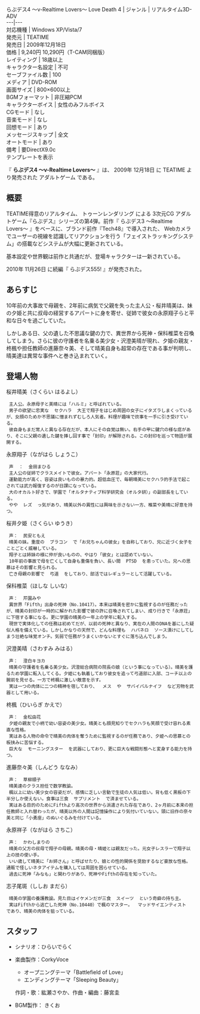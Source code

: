 らぶデス4 〜ν-Realtime Lovers〜  Love Death 4  |  ジャンル  |  リアルタイム3D-ADV   
---|---  
対応機種  |  Windows XP/Vista/7   
発売元  |  TEATIME   
発売日  |  2009年12月18日   
価格  |  9,240円  10,290円（T-CAM同梱版）   
レイティング  |  18歳以上   
キャラクター名設定  |  不可   
セーブファイル数  |  100   
メディア  |  DVD-ROM   
画面サイズ  |  800×600以上   
BGMフォーマット  |  非圧縮PCM   
キャラクターボイス  |  女性のみフルボイス   
CGモード  |  なし   
音楽モード  |  なし   
回想モード  |  あり   
メッセージスキップ  |  全文   
オートモード  |  あり   
備考  |  要DirectX9.0c   
テンプレートを表示  
  
『 **らぶデス4 〜ν-Realtime Lovers〜** 』は、  2009年  12月18日  に  TEATIME  より発売された
アダルトゲーム  である。

##  概要  

TEATIME得意のリアルタイム、  トゥーンレンダリング  による  3次元CG  アダルトゲーム『らぶデス』シリーズの第4弾。前作『  らぶデス3
〜Realtime Lovers〜  』をベースに、ブランド前作『Tech48』で導入された、  Webカメラ
でユーザーの視線を認識してリアクションを行う「フェイストラッキングシステム」の搭載などシステムが大幅に更新されている。

基本設定や世界観は前作と共通だが、登場キャラクターは一新されている。

2010年  11月26日  に続編『  らぶデス555!  』が発売された。

  

##  あらすじ  

10年前の大事故で母親を、2年前に病気で父親を失った主人公・桜井晴美は、妹の夕姫と共に叔母の経営するアパートに身を寄せ、従姉で彼女の永原翔子らと平和な日々を過ごしていた。

しかしある日、父の遺した不思議な鍵の力で、異世界から死神・保科椎菜を召喚してしまう。さらに彼の守護者を名乗る美少女・沢澄美晴が現れ、夕姫の親友・柊楓や担任教師の進藤奈々美、そして晴美自身も超常の存在である事が判明し、晴美達は異常な事件へと巻き込まれていく。

##  登場人物  

桜井晴美（さくらい はるよし）

     主人公。永原母子と美晴には「ハルミ」と呼ばれている。 
     男子の欲望に忠実な  セクハラ  大王で翔子をはじめ周囲の女子にイタズラしまくっているが、女顔のためか不思議に憎まれずむしろ人気者。料理が趣味で炊事を一手に引き受けている。 
     彼自身もまだ常人と異なる存在だが、本人にその自覚は無い。右手の甲に鍵穴の様な痣があり、そこに父親の遺した鍵を挿し回す事で「封印」が解除される。この封印を巡って物語が展開する。 
永原翔子（ながはら しょうこ）

     声  ：  金田まひる 
     主人公の従姉でクラスメイトで彼女。アパート「永原荘」の大家代行。 
     運動能力が高く、容姿は良いものの暴力的。超低血圧で、毎朝晴美にセクハラ的手法で起こされては武力報復するのが日課になっている。 
     大のオカルト好きで、学園で「オルタナティブ科学研究会（オルタ研）」の副部長をしている。 
     やや  レズ  っ気があり、晴美以外の異性には興味を示さない一方、椎菜や美晴に好意を持つ。 
桜井夕姫（さくらい ゆうき）

     声：  民安ともえ 
     晴美の妹。重度の  ブラコン  で「お兄ちゃんの彼女」を自称しており、兄に近づく女子をことごとく威嚇している。 
     翔子とは姉妹の様に仲が良いものの、やはり「彼女」とは認めていない。 
     10年前の事故で母を亡くして自身も重傷を負い、長い間  PTSD  を患っていた。兄への思慕はその影響と見られる。 
     亡き母親の影響で  弓道  をしており、部活ではレギュラーとして活躍している。 
保科椎菜（ほしな しいな）

     声：  芹園みや 
     異世界「Fifth」出身の死神（No.10417）。本来は晴美を密かに監視するのが任務だったが、晴美の封印が一時的に解かれた影響で彼の許に召喚されてしまい、成り行きで「永原荘」に下宿する事になる。更に学園の晴美の一年上の学年に転入する。 
     現世で実体化しての任務は初めてだが、以前の死神と異なり、実在の人間のDNAを基にした疑似人格を備えている。しかしかなりの天然で、どんな料理も  ハバネロ  ソース漬けにしてしまう壮絶な味覚オンチ。気弱で任務がうまくいかないとすぐに落ち込んでしまう。 
沢澄美晴（さわすみ みはる）

     声：  澄白キヨカ 
     晴美の守護者を名乗る美少女。沢澄総合病院の院長の娘（という事になっている）。晴美を護るため学園に転入してくる。夕姫にも執着しており彼女を追って弓道部に入部、コーチ以上の腕前を見せる。一方で柊楓に激しい敵意を示す。 
     実は一つの肉体に二つの精神を宿しており、  メス  や  サバイバルナイフ  など刃物を武器として用いる。 
柊楓（ひいらぎ かえで）

     声：  金松由花 
     夕姫の親友で小柄で幼い容姿の美少女。晴美とも顔見知りでセクハラも笑顔で受け容れる素直な性格。 
     実はある人物の命令で晴美の肉体を奪うために監視するのが任務であり、夕姫への思慕との板挟みに苦悩する。 
     巨大な  モーニングスター  を武器にしており、更に巨大な戦闘形態へと変身する能力を持つ。 
進藤奈々美（しんどう ななみ）

     声：  草柳順子 
     晴美達のクラス担任で数学教諭。 
     楓以上に幼い美少女の容姿だが、感情に乏しい言動で生徒の人気は低い。背も低く黒板の下半分しか使えない。食事は三食  サプリメント  で済ませている。 
     実はある目的のためにFifthより高次の世界から派遣された存在であり、2ヶ月前に本来の担任教師と入れ替わったが、晴美以外の人間は記憶操作により気付いていない。頭に旧作の奈々美と同じ「小勇座」のぬいぐるみを付けている。 
永原祥子（ながはら さちこ）

     声：  かわしまりの 
     晴美の父方の叔母で翔子の母親。晴美の母・晴姫とは親友だった。元女子レスラーで翔子以上の技の使い手。 
     いい歳して晴美に「お姉さん」と呼ばせたり、娘との性的関係を奨励するなど豪放な性格。通販で怪しいネタアイテムを購入しては周囲を困らせている。 
     過去に死神「みなも」と関わりがあり、死神やFifthの存在を知っていた。 
志子尾斑（ししお まだら）

     晴美の学園の養護教諭。見た目はイケメンだが三食  スイーツ  という奇癖の持ち主。 
     実はFifthから逃亡した死神（No.10440）で楓のマスター。  マッドサイエンティスト  であり、晴美の肉体を狙っている。 

##  スタッフ  

  * シナリオ：ひらいでらく 
  * 楽曲製作：CorkyVoce 
    * オープニングテーマ「Battlefield of Love」 
    * エンディングテーマ「Sleeping Beauty」 

     作詞・歌：紘瀬さやか、作曲・編曲：藤宮圭 
  * BGM製作：  きくお 

